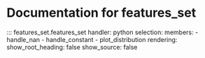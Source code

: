 # Documentation for features_set

::: features_set.features_set
    handler: python
    selection:
      members:
        - handle_nan
        - handle_constant
        - plot_distribution
    rendering:
      show_root_heading: false
      show_source: false